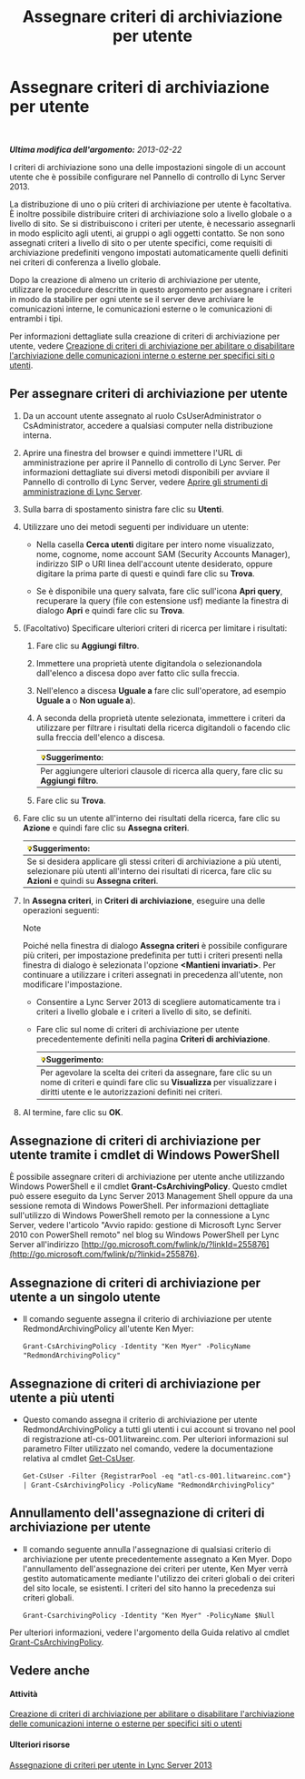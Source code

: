 ﻿---
title: Assegnare criteri di archiviazione per utente
TOCTitle: Assegnare criteri di archiviazione per utente
ms:assetid: a12ca483-b235-460f-b3fe-130fb3087264
ms:mtpsurl: https://technet.microsoft.com/it-it/library/Gg182560(v=OCS.15)
ms:contentKeyID: 49301520
ms.date: 08/24/2015
mtps_version: v=OCS.15
ms.translationtype: HT
---

# Assegnare criteri di archiviazione per utente

 

_**Ultima modifica dell'argomento:** 2013-02-22_

I criteri di archiviazione sono una delle impostazioni singole di un account utente che è possibile configurare nel Pannello di controllo di Lync Server 2013.

La distribuzione di uno o più criteri di archiviazione per utente è facoltativa. È inoltre possibile distribuire criteri di archiviazione solo a livello globale o a livello di sito. Se si distribuiscono i criteri per utente, è necessario assegnarli in modo esplicito agli utenti, ai gruppi o agli oggetti contatto. Se non sono assegnati criteri a livello di sito o per utente specifici, come requisiti di archiviazione predefiniti vengono impostati automaticamente quelli definiti nei criteri di conferenza a livello globale.

Dopo la creazione di almeno un criterio di archiviazione per utente, utilizzare le procedure descritte in questo argomento per assegnare i criteri in modo da stabilire per ogni utente se il server deve archiviare le comunicazioni interne, le comunicazioni esterne o le comunicazioni di entrambi i tipi.

Per informazioni dettagliate sulla creazione di criteri di archiviazione per utente, vedere [Creazione di criteri di archiviazione per abilitare o disabilitare l'archiviazione delle comunicazioni interne o esterne per specifici siti o utenti](lync-server-2013-creating-an-archiving-policy-to-enable-or-disable-archiving-of-internal-or-external-communications-for-specific-sites-or-users.md).

## Per assegnare criteri di archiviazione per utente

1.  Da un account utente assegnato al ruolo CsUserAdministrator o CsAdministrator, accedere a qualsiasi computer nella distribuzione interna.

2.  Aprire una finestra del browser e quindi immettere l'URL di amministrazione per aprire il Pannello di controllo di Lync Server. Per informazioni dettagliate sui diversi metodi disponibili per avviare il Pannello di controllo di Lync Server, vedere [Aprire gli strumenti di amministrazione di Lync Server](lync-server-2013-open-lync-server-administrative-tools.md).

3.  Sulla barra di spostamento sinistra fare clic su **Utenti**.

4.  Utilizzare uno dei metodi seguenti per individuare un utente:
    
      - Nella casella **Cerca utenti** digitare per intero nome visualizzato, nome, cognome, nome account SAM (Security Accounts Manager), indirizzo SIP o URI linea dell'account utente desiderato, oppure digitare la prima parte di questi e quindi fare clic su **Trova**.
    
      - Se è disponibile una query salvata, fare clic sull'icona **Apri query**, recuperare la query (file con estensione usf) mediante la finestra di dialogo **Apri** e quindi fare clic su **Trova**.

5.  (Facoltativo) Specificare ulteriori criteri di ricerca per limitare i risultati:
    
    1.  Fare clic su **Aggiungi filtro**.
    
    2.  Immettere una proprietà utente digitandola o selezionandola dall'elenco a discesa dopo aver fatto clic sulla freccia.
    
    3.  Nell'elenco a discesa **Uguale a** fare clic sull'operatore, ad esempio **Uguale a** o **Non uguale a**).
    
    4.  A seconda della proprietà utente selezionata, immettere i criteri da utilizzare per filtrare i risultati della ricerca digitandoli o facendo clic sulla freccia dell'elenco a discesa.
        
        <table>
        <thead>
        <tr class="header">
        <th><img src="images/Gg398201.tip(OCS.15).gif" title="tip" alt="tip" />Suggerimento:</th>
        </tr>
        </thead>
        <tbody>
        <tr class="odd">
        <td>Per aggiungere ulteriori clausole di ricerca alla query, fare clic su <strong>Aggiungi filtro</strong>.</td>
        </tr>
        </tbody>
        </table>
    
    5.  Fare clic su **Trova**.

6.  Fare clic su un utente all'interno dei risultati della ricerca, fare clic su **Azione** e quindi fare clic su **Assegna criteri**.
    
    <table>
    <thead>
    <tr class="header">
    <th><img src="images/Gg398201.tip(OCS.15).gif" title="tip" alt="tip" />Suggerimento:</th>
    </tr>
    </thead>
    <tbody>
    <tr class="odd">
    <td>Se si desidera applicare gli stessi criteri di archiviazione a più utenti, selezionare più utenti all'interno dei risultati di ricerca, fare clic su <strong>Azioni</strong> e quindi su <strong>Assegna criteri</strong>.</td>
    </tr>
    </tbody>
    </table>


7.  In **Assegna criteri**, in **Criteri di archiviazione**, eseguire una delle operazioni seguenti:
    

    > [!NOTE]
    > Poiché nella finestra di dialogo <STRONG>Assegna criteri</STRONG> è possibile configurare più criteri, per impostazione predefinita per tutti i criteri presenti nella finestra di dialogo è selezionata l'opzione <STRONG>&lt;Mantieni invariati&gt;</STRONG>. Per continuare a utilizzare i criteri assegnati in precedenza all'utente, non modificare l'impostazione.

    
      - Consentire a Lync Server 2013 di scegliere automaticamente tra i criteri a livello globale e i criteri a livello di sito, se definiti.
    
      - Fare clic sul nome di criteri di archiviazione per utente precedentemente definiti nella pagina **Criteri di archiviazione**.
        
        <table>
        <thead>
        <tr class="header">
        <th><img src="images/Gg398201.tip(OCS.15).gif" title="tip" alt="tip" />Suggerimento:</th>
        </tr>
        </thead>
        <tbody>
        <tr class="odd">
        <td>Per agevolare la scelta dei criteri da assegnare, fare clic su un nome di criteri e quindi fare clic su <strong>Visualizza</strong> per visualizzare i diritti utente e le autorizzazioni definiti nei criteri.</td>
        </tr>
        </tbody>
        </table>


8.  Al termine, fare clic su **OK**.

## Assegnazione di criteri di archiviazione per utente tramite i cmdlet di Windows PowerShell

È possibile assegnare criteri di archiviazione per utente anche utilizzando Windows PowerShell e il cmdlet **Grant-CsArchivingPolicy**. Questo cmdlet può essere eseguito da Lync Server 2013 Management Shell oppure da una sessione remota di Windows PowerShell. Per informazioni dettagliate sull'utilizzo di Windows PowerShell remoto per la connessione a Lync Server, vedere l'articolo "Avvio rapido: gestione di Microsoft Lync Server 2010 con PowerShell remoto" nel blog su Windows PowerShell per Lync Server all'indirizzo [http://go.microsoft.com/fwlink/p/?linkId=255876](http://go.microsoft.com/fwlink/p/?linkid=255876).

## Assegnazione di criteri di archiviazione per utente a un singolo utente

  - Il comando seguente assegna il criterio di archiviazione per utente RedmondArchivingPolicy all'utente Ken Myer:
    
        Grant-CsArchivingPolicy -Identity "Ken Myer" -PolicyName "RedmondArchivingPolicy"

## Assegnazione di criteri di archiviazione per utente a più utenti

  - Questo comando assegna il criterio di archiviazione per utente RedmondArchivingPolicy a tutti gli utenti i cui account si trovano nel pool di registrazione atl-cs-001.litwareinc.com. Per ulteriori informazioni sul parametro Filter utilizzato nel comando, vedere la documentazione relativa al cmdlet [Get-CsUser](get-csuser.md).
    
        Get-CsUser -Filter {RegistrarPool -eq "atl-cs-001.litwareinc.com"} | Grant-CsArchivingPolicy -PolicyName "RedmondArchivingPolicy"

## Annullamento dell'assegnazione di criteri di archiviazione per utente

  - Il comando seguente annulla l'assegnazione di qualsiasi criterio di archiviazione per utente precedentemente assegnato a Ken Myer. Dopo l'annullamento dell'assegnazione dei criteri per utente, Ken Myer verrà gestito automaticamente mediante l'utilizzo dei criteri globali o dei criteri del sito locale, se esistenti. I criteri del sito hanno la precedenza sui criteri globali.
    
        Grant-CsarchivingPolicy -Identity "Ken Myer" -PolicyName $Null

Per ulteriori informazioni, vedere l'argomento della Guida relativo al cmdlet [Grant-CsArchivingPolicy](grant-csarchivingpolicy.md).

## Vedere anche

#### Attività

[Creazione di criteri di archiviazione per abilitare o disabilitare l'archiviazione delle comunicazioni interne o esterne per specifici siti o utenti](lync-server-2013-creating-an-archiving-policy-to-enable-or-disable-archiving-of-internal-or-external-communications-for-specific-sites-or-users.md)  

#### Ulteriori risorse

[Assegnazione di criteri per utente in Lync Server 2013](lync-server-2013-assigning-per-user-policies.md)

